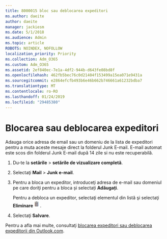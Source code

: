 ```yaml
---
title: 8000015 bloc sau deblocarea expeditori
ms.author: daeite
author: daeite
manager: jackiesm
ms.date: 5/1/2018
ms.audience: Admin
ms.topic: article
ROBOTS: NOINDEX, NOFOLLOW
localization_priority: Priority
ms.collection: Adm_O365
ms.custom: Adm_O365
ms.assetid: 2ef840ec-7e1a-4df2-944b-d643fe08bd8f
ms.openlocfilehash: 462fb5bec76c0d21404f153499a15ea071e9431a
ms.sourcegitcommit: e2864efcfb493b6e46b662b746661a61232bdba7
ms.translationtype: MT
ms.contentlocale: ro-RO
ms.lasthandoff: 01/24/2019
ms.locfileid: "29485380"
---
```

# <a name="block-or-unblock-senders"></a>Blocarea sau deblocarea expeditori

Adauga orice adresa de email sau un domeniu de la lista de expeditori pentru a muta aceste mesaje direct la folderul Junk E-mail. E-mail automat este scos din folderul Junk E-mail după 14 zile si nu este recuperabilă.
  
1. Du-te la **setările** \> **setările de vizualizare completă**. 
    
2. Selectaţi **Mail** \> **Junk e-mail**. 
    
3. Pentru a bloca un expeditor, introduceţi adresa de e-mail sau domeniul pe care doriţi pentru a bloca și selectați **Adăugați**. 
    
    Pentru a debloca un expeditor, selectaţi elementul din listă şi selectaţi **Eliminare**![şterge](media/deb47846-8483-4f9d-813a-fc8fe288b583.png).
    
4. Selectaţi **Salvare**. 
    
Pentru a afla mai multe, consultaţi [blocarea expeditori sau deblocarea expeditorii din Outlook.com](https://go.microsoft.com/fwlink/p/?linkid=873133).
  

